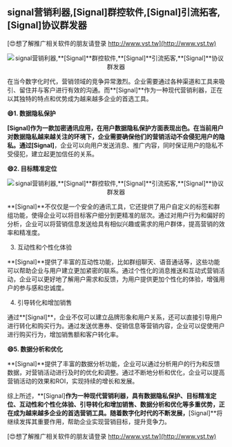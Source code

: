## **signal营销利器,**[Signal]**群控软件,**[Signal]**引流拓客,**[Signal]**协议群发器**

[😍想了解推广相关软件的朋友请登录 http://www.vst.tw](http://www.vst.tw)

 <center><img src="https://vst.tw/MP4/tuiguang/png/5.png" alt="signal营销利器,**[Signal]**群控软件,**[Signal]**引流拓客,**[Signal]**协议群发器"></center>

在当今数字化时代，营销领域的竞争异常激烈。企业需要通过各种渠道和工具来吸引、留住并与客户进行有效的沟通。而**[Signal]**作为一种现代营销利器，正在以其独特的特点和优势成为越来越多企业的首选工具。

**😄1. 数据隐私保护**

**[Signal]**作为一款加密通讯应用，在用户数据隐私保护方面表现出色。在当前用户对数据隐私越来越关注的环境下，企业需要确保他们的营销活动不会侵犯用户的隐私。通过**[Signal]**，企业可以向用户发送消息、推广内容，同时保证用户的隐私不受侵犯，建立起更加信任的关系。

**😄2. 目标精准定位**

 <center><img src="https://vst.tw/MP4/tuiguang/png/1.png" alt="signal营销利器,**[Signal]**群控软件,**[Signal]**引流拓客,**[Signal]**协议群发器"></center>

**[Signal]**不仅仅是一个安全的通讯工具，它还提供了用户自定义的标签和群组功能，使得企业可以将目标客户细分到更精准的层次。通过对用户行为和偏好的分析，企业可以将营销信息发送给具有相似兴趣或需求的用户群体，提高营销的效率和精准度。

3. 互动性和个性化体验

**[Signal]**提供了丰富的互动性功能，比如群组聊天、语音通话等，这些功能可以帮助企业与用户建立更加紧密的联系。通过个性化的消息推送和互动式营销活动，企业可以更好地了解用户需求和反馈，为用户提供更加个性化的体验，增强用户的参与感和忠诚度。

4. 引导转化和增加销售

通过**[Signal]**，企业不仅可以建立品牌形象和用户关系，还可以直接引导用户进行转化和购买行为。通过发送优惠券、促销信息等营销内容，企业可以促使用户进行购买行为，增加销售额和客户转化率。

**😄5. 数据分析和优化**

**[Signal]**提供了丰富的数据分析功能，企业可以通过分析用户的行为和反馈数据，对营销活动进行及时的优化和调整。通过不断地分析和优化，企业可以提高营销活动的效果和ROI，实现持续的增长和发展。

综上所述，**[Signal]**作为一种现代营销利器，具有数据隐私保护、目标精准定位、互动性和个性化体验、引导转化和增加销售、数据分析和优化等多重优势，正在成为越来越多企业的首选营销工具。随着数字化时代的不断发展，**[Signal]**将继续发挥其重要作用，帮助企业实现营销目标，提升竞争力。

[😍想了解推广相关软件的朋友请登录 http://www.vst.tw](http://www.vst.tw)



